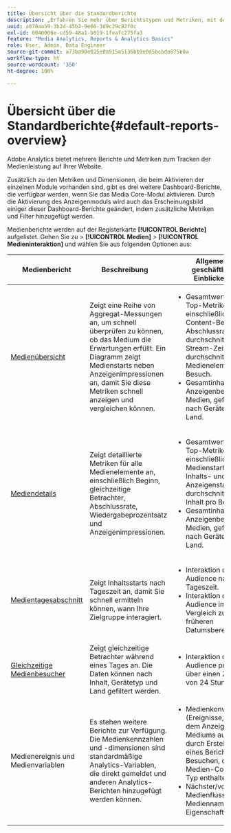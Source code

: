 ```yaml
---
title: Übersicht über die Standardberichte
description: „Erfahren Sie mehr über Berichtstypen und Metriken, mit denen Medien auf Ihrer Website verfolgt werden. Erkunden Sie die Berichte im Dashboard-Stil, die mit dem Media Core-Modul verfügbar sind.“
uuid: a078aa59-3b2d-45b2-9e66-3d9c29c82f0c
exl-id: 0040006e-cd59-48a1-b019-1feafc275fa3
feature: "Media Analytics, Reports & Analytics Basics"
role: User, Admin, Data Engineer
source-git-commit: a73ba98e025e0a915a5136bb9e0d5bcbde875b0a
workflow-type: ht
source-wordcount: '350'
ht-degree: 100%

---
```


# Übersicht über die Standardberichte{#default-reports-overview}

Adobe Analytics bietet mehrere Berichte und Metriken zum Tracken der Medienleistung auf Ihrer Website.

Zusätzlich zu den Metriken und Dimensionen, die beim Aktivieren der einzelnen Module vorhanden sind, gibt es drei weitere Dashboard-Berichte, die verfügbar werden, wenn Sie das Media Core-Modul aktivieren. Durch die Aktivierung des Anzeigenmoduls wird auch das Erscheinungsbild einiger dieser Dashboard-Berichte geändert, indem zusätzliche Metriken und Filter hinzugefügt werden.

Medienberichte werden auf der Registerkarte **[!UICONTROL Berichte]** aufgelistet. Gehen Sie zu > **[!UICONTROL Medien]** > **[!UICONTROL Medieninteraktion]** und wählen Sie aus folgenden Optionen aus:

| Medienbericht | Beschreibung     | Allgemeine geschäftliche Einblicke       |
| --- | --- | --- |
| [Medienübersicht ](media-reports-overview.md) | Zeigt eine Reihe von Aggregat-Messungen an, um schnell überprüfen zu können, ob das Medium die Erwartungen erfüllt. Ein Diagramm zeigt Medienstarts neben Anzeigenimpressionen an, damit Sie diese Metriken schnell anzeigen und vergleichen können. | <ul> <li>Gesamtwerte für Top-Metriken, einschließlich Content-Beginn, Abschlussrate, durchschnittliche Stream-Zeit und durchschnittliche Medienelemente pro Besuch.  </li> <li>Gesamtinhalt und Anzeigenbeginn für Medien, gefiltert nach Gerätetyp oder Land.  </li> </ul> |
| [Mediendetails ](media-reports-detail.md) | Zeigt detaillierte Metriken für alle Medienelemente an, einschließlich Beginn, gleichzeitige Betrachter, Abschlussrate, Wiedergabeprozentsatz und Anzeigenimpressionen. | <ul> <li>Gesamtwerte für die Top-Metriken einschließlich Medienstarts, Inhalts- und Anzeigenstarts und durchschnittlicher Inhalt pro Besuch.  </li> <li>Gesamtinhalt und Anzeigenbeginn für Medien, gefiltert nach Gerätetyp oder Land.  </li> </ul> |
| [Medientagesabschnitt ](media-reports-daypart.md) | Zeigt Inhaltsstarts nach Tageszeit an, damit Sie schnell ermitteln können, wann Ihre Zielgruppe interagiert. | <ul> <li>Interaktion der Audience nach Tageszeit.  </li> <li>Interaktion der Audience im Vergleich zu früheren Datumsbereichen.  </li> </ul> |
| [Gleichzeitige Medienbesucher ](media-concurrent-viewers-reports.md) | Zeigt gleichzeitige Betrachter während eines Tages an. Die Daten können nach Inhalt, Gerätetyp und Land gefiltert werden. | <ul> <li>Interaktion der Audience pro Minute über einen Zeitraum von 24 Stunden.  </li> </ul> |
| Medienereignis und Medienvariablen | Es stehen weitere Berichte zur Verfügung. Die Medienkennzahlen und -dimensionen sind standardmäßige Analytics-Variablen, die direkt gemeldet und anderen Analytics-Berichten hinzugefügt werden können. | <ul> <li>Medienkonvertierung (Ereignisse, die nach dem Anzeigen des Mediums auftreten) durch Erstellung eines Berichts mit Besuchen, die einen Medien-Content-Typ enthalten.  </li> <li>Nächster/vorheriger Medienfluss mit der Mediennamen-Eigenschaft.  </li> </ul> |
